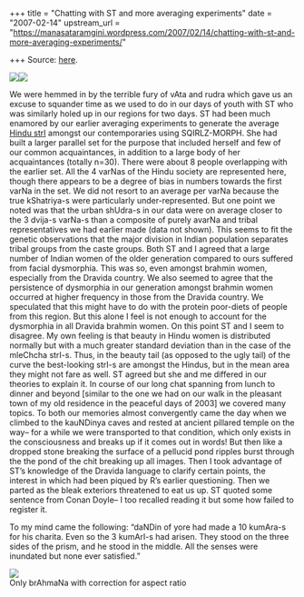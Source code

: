 +++
title = "Chatting with ST and more averaging experiments"
date = "2007-02-14"
upstream_url = "https://manasataramgini.wordpress.com/2007/02/14/chatting-with-st-and-more-averaging-experiments/"

+++
Source: [here](https://manasataramgini.wordpress.com/2007/02/14/chatting-with-st-and-more-averaging-experiments/).

[![](https://i0.wp.com/bp0.blogger.com/_ZhvcTTaaD_4/RdJ7Ye8rbtI/AAAAAAAAADk/RSlTORihyME/s320/madhyA_clean.jpg)](http://bp0.blogger.com/_ZhvcTTaaD_4/RdJ7Ye8rbtI/AAAAAAAAADk/RSlTORihyME/s1600-h/madhyA_clean.jpg)[![](https://i0.wp.com/bp0.blogger.com/_ZhvcTTaaD_4/RdJ7Re8rbsI/AAAAAAAAADc/3lsuU-cDX4A/s320/madhyA_bindu_clean.jpg)](http://bp0.blogger.com/_ZhvcTTaaD_4/RdJ7Re8rbsI/AAAAAAAAADc/3lsuU-cDX4A/s1600-h/madhyA_bindu_clean.jpg)

We were hemmed in by the terrible fury of vAta and rudra which gave us
an excuse to squander time as we used to do in our days of youth with ST
who was similarly holed up in our regions for two days. ST had been much
enamored by our earlier averaging experiments to generate the average
[Hindu
strI](https://manasataramgini.wordpress.com/2006/03/26/madhyamika-the-average-bharatiya-nari/)
amongst our contemporaries using SQIRLZ-MORPH. She had built a larger
parallel set for the purpose that included herself and few of our common
acquaintances, in addition to a large body of her acquaintances (totally
n=30). There were about 8 people overlapping with the earlier set. All
the 4 varNas of the Hindu society are represented here, though there
appears to be a degree of bias in numbers towards the first varNa in the
set. We did not resort to an average per varNa because the true
kShatriya-s were particularly under-represented. But one point we noted
was that the urban shUdra-s in our data were on average closer to the 3
dvija-s varNa-s than a composite of purely avarNa and tribal
representatives we had earlier made (data not shown). This seems to fit
the genetic observations that the major division in Indian population
separates tribal groups from the caste groups. Both ST and I agreed that
a large number of Indian women of the older generation compared to ours
suffered from facial dysmorphia. This was so, even amongst brahmin
women, especially from the Dravida country. We also seemed to agree that
the persistence of dysmorphia in our generation amongst brahmin women
occurred at higher frequency in those from the Dravida country. We
speculated that this might have to do with the protein poor-diets of
people from this region. But this alone I feel is not enough to account
for the dysmorphia in all Dravida brahmin women. On this point ST and I
seem to disagree. My own feeling is that beauty in Hindu women is
distributed normally but with a much greater standard deviation than in
the case of the mleChcha strI-s. Thus, in the beauty tail (as opposed to
the ugly tail) of the curve the best-looking strI-s are amongst the
Hindus, but in the mean area they might not fare as well. ST agreed but
she and me differed in our theories to explain it. In course of our long
chat spanning from lunch to dinner and beyond \[similar to the one we
had on our walk in the pleasant town of my old residence in the peaceful
days of 2003\] we covered many topics. To both our memories almost
convergently came the day when we climbed to the kauNDinya caves and
rested at ancient pillared temple on the way– for a while we were
transported to that condition, which only exists in the consciousness
and breaks up if it comes out in words! But then like a dropped stone
breaking the surface of a pellucid pond ripples burst through the the
pond of the chit breaking up all images. Then I took advantage of ST’s
knowledge of the Dravida language to clarify certain points, the
interest in which had been piqued by R’s earlier questioning. Then we
parted as the bleak exteriors threatened to eat us up. ST quoted some
sentence from Conan Doyle– I too recalled reading it but some how failed
to register it.

To my mind came the following: “daNDin of yore had made a 10 kumAra-s
for his charita. Even so the 3 kumArI-s had arisen. They stood on the
three sides of the prism, and he stood in the middle. All the senses
were inundated but none ever satisfied.”

[![](https://i2.wp.com/bp3.blogger.com/_ZhvcTTaaD_4/ReTTMLullTI/AAAAAAAAAEM/Lu3ZL1oUPRM/s320/new_madhya3.jpg)](http://bp3.blogger.com/_ZhvcTTaaD_4/ReTTMLullTI/AAAAAAAAAEM/Lu3ZL1oUPRM/s1600-h/new_madhya3.jpg)  
Only brAhmaNa with correction for aspect ratio

